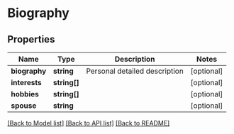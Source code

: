 # Biography

## Properties
Name | Type | Description | Notes
------------ | ------------- | ------------- | -------------
**biography** | **string** | Personal detailed description | [optional] 
**interests** | **string[]** |  | [optional] 
**hobbies** | **string[]** |  | [optional] 
**spouse** | **string** |  | [optional] 

[[Back to Model list]](../README.md#documentation-for-models) [[Back to API list]](../README.md#documentation-for-api-endpoints) [[Back to README]](../README.md)


